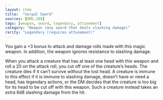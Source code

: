 ```yaml
---
layout: item
title:  "Vorpal Sword"
sources: [DMG.209]
tags: [weapon, sword, legendary, attunement]
category: "Weapon (any sword that deals slashing damage)"
rarity: "Legendary (requires attunement)"
---
```


You gain a +3 bonus to attack and damage rolls made with this magic weapon. In addition, the weapon ignores resistance to slashing damage.

When you attack a creature that has at least one head with this weapon and roll a 20 on the attack roll, you cut off one of the creature’s heads. The creature dies if it can’t survive without the lost head. A creature is immune to this effect if it is immune to slashing damage, doesn’t have or need a head, has legendary actions, or the DM decides that the creature is too big for its head to be cut off with this weapon. Such a creature instead takes an extra 6d8 slashing damage from the hit.